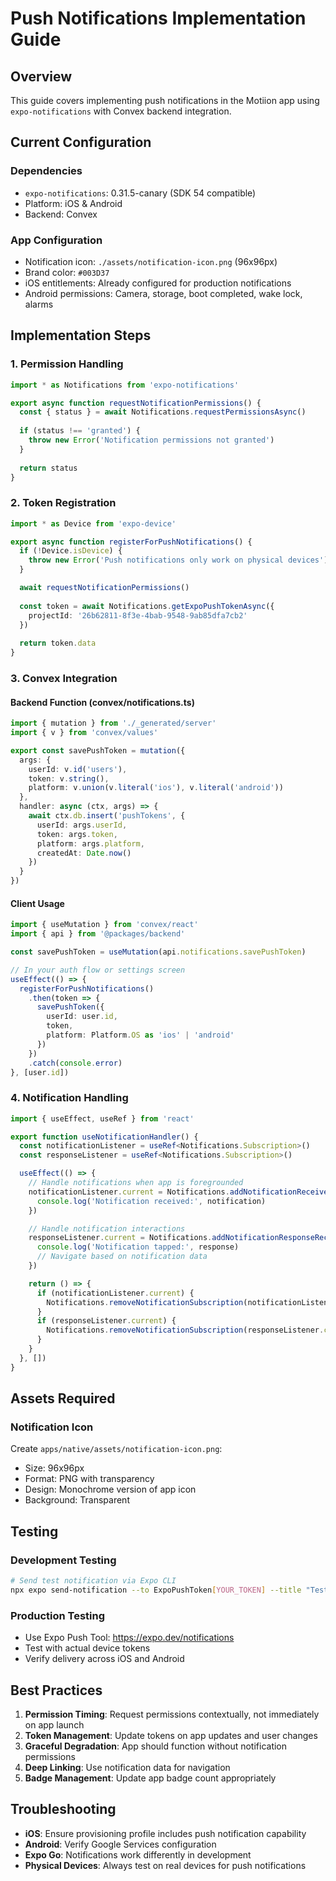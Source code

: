 # Push Notifications Implementation Guide

## Overview
This guide covers implementing push notifications in the Motiion app using `expo-notifications` with Convex backend integration.

## Current Configuration

### Dependencies
- `expo-notifications`: 0.31.5-canary (SDK 54 compatible)
- Platform: iOS & Android
- Backend: Convex

### App Configuration
- Notification icon: `./assets/notification-icon.png` (96x96px)
- Brand color: `#003D37`
- iOS entitlements: Already configured for production notifications
- Android permissions: Camera, storage, boot completed, wake lock, alarms

## Implementation Steps

### 1. Permission Handling
```typescript
import * as Notifications from 'expo-notifications'

export async function requestNotificationPermissions() {
  const { status } = await Notifications.requestPermissionsAsync()
  
  if (status !== 'granted') {
    throw new Error('Notification permissions not granted')
  }
  
  return status
}
```

### 2. Token Registration
```typescript
import * as Device from 'expo-device'

export async function registerForPushNotifications() {
  if (!Device.isDevice) {
    throw new Error('Push notifications only work on physical devices')
  }

  await requestNotificationPermissions()
  
  const token = await Notifications.getExpoPushTokenAsync({
    projectId: '26b62811-8f3e-4bab-9548-9ab85dfa7cb2'
  })
  
  return token.data
}
```

### 3. Convex Integration

#### Backend Function (convex/notifications.ts)
```typescript
import { mutation } from './_generated/server'
import { v } from 'convex/values'

export const savePushToken = mutation({
  args: {
    userId: v.id('users'),
    token: v.string(),
    platform: v.union(v.literal('ios'), v.literal('android'))
  },
  handler: async (ctx, args) => {
    await ctx.db.insert('pushTokens', {
      userId: args.userId,
      token: args.token,
      platform: args.platform,
      createdAt: Date.now()
    })
  }
})
```

#### Client Usage
```typescript
import { useMutation } from 'convex/react'
import { api } from '@packages/backend'

const savePushToken = useMutation(api.notifications.savePushToken)

// In your auth flow or settings screen
useEffect(() => {
  registerForPushNotifications()
    .then(token => {
      savePushToken({
        userId: user.id,
        token,
        platform: Platform.OS as 'ios' | 'android'
      })
    })
    .catch(console.error)
}, [user.id])
```

### 4. Notification Handling
```typescript
import { useEffect, useRef } from 'react'

export function useNotificationHandler() {
  const notificationListener = useRef<Notifications.Subscription>()
  const responseListener = useRef<Notifications.Subscription>()

  useEffect(() => {
    // Handle notifications when app is foregrounded
    notificationListener.current = Notifications.addNotificationReceivedListener(notification => {
      console.log('Notification received:', notification)
    })

    // Handle notification interactions
    responseListener.current = Notifications.addNotificationResponseReceivedListener(response => {
      console.log('Notification tapped:', response)
      // Navigate based on notification data
    })

    return () => {
      if (notificationListener.current) {
        Notifications.removeNotificationSubscription(notificationListener.current)
      }
      if (responseListener.current) {
        Notifications.removeNotificationSubscription(responseListener.current)
      }
    }
  }, [])
}
```

## Assets Required

### Notification Icon
Create `apps/native/assets/notification-icon.png`:
- Size: 96x96px
- Format: PNG with transparency
- Design: Monochrome version of app icon
- Background: Transparent

## Testing

### Development Testing
```bash
# Send test notification via Expo CLI
npx expo send-notification --to ExpoPushToken[YOUR_TOKEN] --title "Test" --body "Hello World"
```

### Production Testing
- Use Expo Push Tool: https://expo.dev/notifications
- Test with actual device tokens
- Verify delivery across iOS and Android

## Best Practices

1. **Permission Timing**: Request permissions contextually, not immediately on app launch
2. **Token Management**: Update tokens on app updates and user changes
3. **Graceful Degradation**: App should function without notification permissions
4. **Deep Linking**: Use notification data for navigation
5. **Badge Management**: Update app badge count appropriately

## Troubleshooting

- **iOS**: Ensure provisioning profile includes push notification capability
- **Android**: Verify Google Services configuration
- **Expo Go**: Notifications work differently in development
- **Physical Devices**: Always test on real devices for push notifications